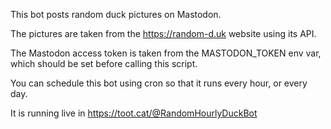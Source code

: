 This bot posts random duck pictures on Mastodon.

The pictures are taken from the https://random-d.uk website using its API.

The Mastodon access token is taken from the MASTODON_TOKEN env var, which should be set before calling this script.

You can schedule this bot using cron so that it runs every hour, or every day.

It is running live in https://toot.cat/@RandomHourlyDuckBot

